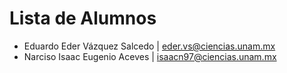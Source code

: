 # Lista de Alumnos

- Eduardo Eder Vázquez Salcedo | eder.vs@ciencias.unam.mx
- Narciso Isaac Eugenio Aceves | isaacn97@ciencias.unam.mx

